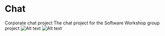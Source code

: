 # Chat
Corporate chat project
The chat project for the Software Workshop group project
![Alt text](https://cloud.mail.ru/public/88JN/gwTyHqbRm)
![Alt text](https://drive.google.com/open?id=1AeI8KjZ_E2MtrdA2Ld2T34ZfDjBeY4I9)
